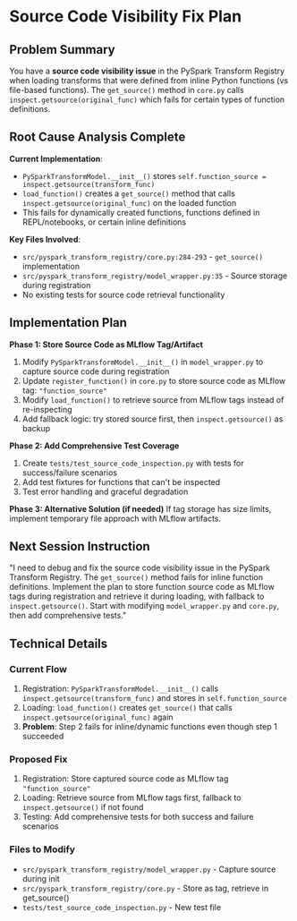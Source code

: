 # Source Code Visibility Fix Plan

## Problem Summary
You have a **source code visibility issue** in the PySpark Transform Registry when loading transforms that were defined from inline Python functions (vs file-based functions). The `get_source()` method in `core.py` calls `inspect.getsource(original_func)` which fails for certain types of function definitions.

## Root Cause Analysis Complete
**Current Implementation**:
- `PySparkTransformModel.__init__()` stores `self.function_source = inspect.getsource(transform_func)`
- `load_function()` creates a `get_source()` method that calls `inspect.getsource(original_func)` on the loaded function
- This fails for dynamically created functions, functions defined in REPL/notebooks, or certain inline definitions

**Key Files Involved**:
- `src/pyspark_transform_registry/core.py:284-293` - `get_source()` implementation
- `src/pyspark_transform_registry/model_wrapper.py:35` - Source storage during registration
- No existing tests for source code retrieval functionality

## Implementation Plan

**Phase 1: Store Source Code as MLflow Tag/Artifact**
1. Modify `PySparkTransformModel.__init__()` in `model_wrapper.py` to capture source code during registration
2. Update `register_function()` in `core.py` to store source code as MLflow tag: `"function_source"`
3. Modify `load_function()` to retrieve source from MLflow tags instead of re-inspecting
4. Add fallback logic: try stored source first, then `inspect.getsource()` as backup

**Phase 2: Add Comprehensive Test Coverage**
1. Create `tests/test_source_code_inspection.py` with tests for success/failure scenarios
2. Add test fixtures for functions that can't be inspected
3. Test error handling and graceful degradation

**Phase 3: Alternative Solution (if needed)**
If tag storage has size limits, implement temporary file approach with MLflow artifacts.

## Next Session Instruction
"I need to debug and fix the source code visibility issue in the PySpark Transform Registry. The `get_source()` method fails for inline function definitions. Implement the plan to store function source code as MLflow tags during registration and retrieve it during loading, with fallback to `inspect.getsource()`. Start with modifying `model_wrapper.py` and `core.py`, then add comprehensive tests."

## Technical Details

### Current Flow
1. Registration: `PySparkTransformModel.__init__()` calls `inspect.getsource(transform_func)` and stores in `self.function_source`
2. Loading: `load_function()` creates `get_source()` that calls `inspect.getsource(original_func)` again
3. **Problem**: Step 2 fails for inline/dynamic functions even though step 1 succeeded

### Proposed Fix
1. Registration: Store captured source code as MLflow tag `"function_source"`
2. Loading: Retrieve source from MLflow tags first, fallback to `inspect.getsource()` if not found
3. Testing: Add comprehensive tests for both success and failure scenarios

### Files to Modify
- `src/pyspark_transform_registry/model_wrapper.py` - Capture source during init
- `src/pyspark_transform_registry/core.py` - Store as tag, retrieve in get_source()
- `tests/test_source_code_inspection.py` - New test file
